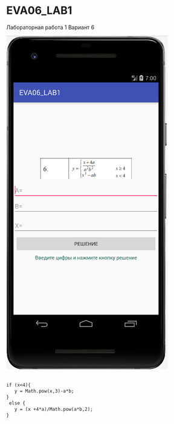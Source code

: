 # EVA06_LAB1

Лабораторная работа 1 Вариант 6

![Screenshot](Screenshot.png)

```

if (x<4){
   y = Math.pow(x,3)-a*b;
}
 else {
   y = (x +4*a)/Math.pow(a*b,2);
}
